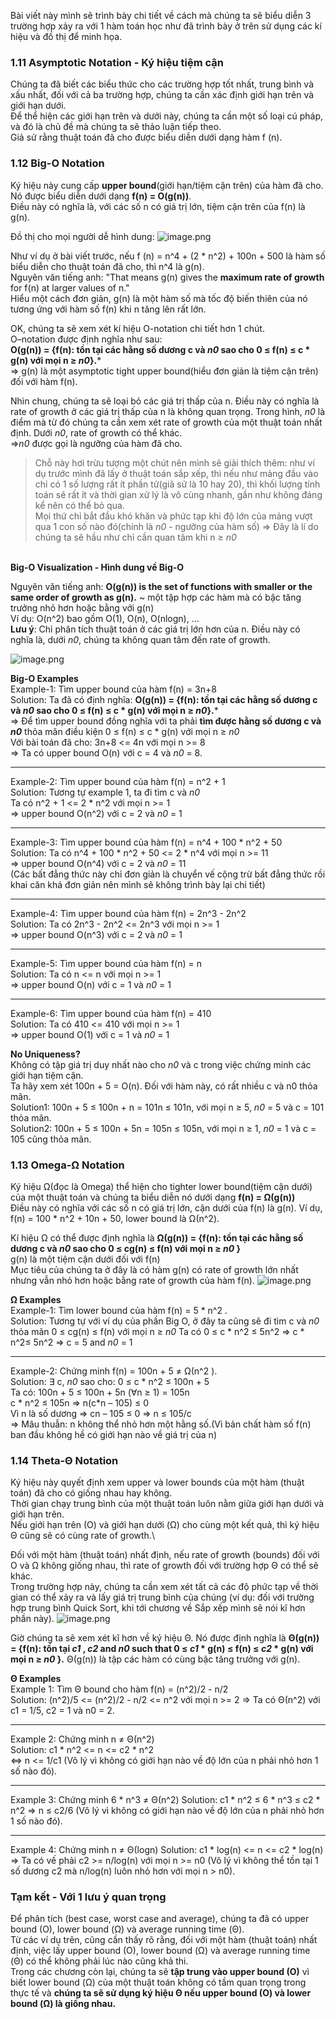 Bài viết này mình sẽ trình bày chi tiết về cách mà chúng ta sẽ biểu diễn 3 trường hợp xảy ra với 1 hàm toán học như đã trình bày ở trên sử dụng các kí hiệu và đồ thị để minh họa.

### 1.11 Asymptotic Notation - Ký hiệu tiệm cận
Chúng ta đã biết các biểu thức cho các trường hợp tốt nhất, trung bình và xấu nhất, đối với cả ba trường hợp, chúng ta cần xác định giới hạn trên và giới hạn dưới. \
Để thể hiện các giới hạn trên và dưới này, chúng ta cần một số loại cú pháp, và đó là chủ đề mà chúng ta sẽ thảo luận tiếp theo. \
Giả sử rằng thuật toán đã cho được biểu diễn dưới dạng hàm f (n).

### 1.12 Big-O Notation
Ký hiệu này cung cấp **upper bound**(giới hạn/tiệm cận trên) của hàm đã cho. \
Nó được biểu diễn dưới dạng **f(n) = O(g(n))**. \
Điều này có nghĩa là, với các số n có giá trị lớn, tiệm cận trên của f(n) là g(n).

Đồ thị cho mọi người dễ hình dung:
![image.png](https://images.viblo.asia/1b69c418-20a1-4083-9d80-6bdb43cad1b5.png)

Như ví dụ ở bài viết trước, nếu f (n) = n^4 + (2 * n^2) + 100n + 500 là hàm số biểu diễn cho thuật toán đã cho, thì n^4 là g(n). \
Nguyên văn tiếng anh: "That means g(n) gives the **maximum rate of growth** for f(n) at larger values of n."\
Hiểu một cách đơn giản, g(n) là một hàm số mà tốc độ biến thiên của nó tương ứng với hàm số f(n) khi n tăng lên rất lớn. 

OK, chúng ta sẽ xem xét kí hiệu O-notation chi tiết hơn 1 chút.\
O–notation được định nghĩa như sau: \
**O(g(n)) = {f(n): tồn tại các hằng số dương c và *n0* sao cho 0 ≤ f(n) ≤ c * g(n) với mọi n ≥ *n0*}.***\
=> g(n) là một asymptotic tight upper bound(hiểu đơn giản là tiệm cận trên) đối với hàm f(n).

Nhìn chung, chúng ta sẽ loại bỏ các giá trị thấp của n. Điều này có nghĩa là rate of growth ở các giá trị thấp của n là không quan trọng.
Trong hình, *n0* là điểm mà từ đó chúng ta cần xem xét rate of growth của một thuật toán nhất định.
Dưới *n0*, rate of growth có thể khác.\
=>*n0* được gọi là ngưỡng của hàm đã cho.

> Chỗ này hơi trừu tượng một chút nên mình sẽ giải thích thêm: như ví dụ trước mình đã lấy ở thuật toán sắp xếp, thì nếu như mảng đầu vào chỉ có 1 số lượng rất ít phần tử(giả sử là 10 hay 20), thì khối lượng tính toán sẽ rất ít và thời gian xử lý là vô cùng nhanh, gần như không đáng kể nên có thể bỏ qua. \
> Mọi thứ chỉ bắt đầu khó khăn và phức tạp khi độ lớn của mảng vượt qua 1 con số nào đó(chính là *n0* - ngưỡng của hàm số) => Đây là lí do chúng ta sẽ hầu như chỉ cần quan tâm khi  n ≥ *n0*



\
**Big-O Visualization - Hình dung về Big-O**

Nguyên văn tiếng anh: **O(g(n)) is the set of functions with smaller or the same order of growth as g(n).**  ~ một tập hợp các hàm mà có bậc tăng trưởng nhỏ hơn hoặc bằng với g(n)\
Ví dụ: O(n^2) bao gồm O(1), O(n), O(nlogn), ... \
**Lưu ý**: Chỉ phân tích thuật toán ở các giá trị lớn hơn của n. Điều này có nghĩa là, dưới *n0*, chúng ta không quan tâm đến rate of growth.

![image.png](https://images.viblo.asia/e963e47c-d53a-41d4-be8c-4303253247af.png)

**Big-O Examples**\
Example-1: Tìm upper bound của hàm f(n) = 3n+8\
Solution:
Ta đã có định nghĩa: **O(g(n)) = {f(n): tồn tại các hằng số dương c và *n0* sao cho 0 ≤ f(n) ≤ c * g(n) với mọi n ≥ *n0*}.***\
=> Để tìm upper bound đồng nghĩa với ta phải **tìm được hằng số dương c và *n0*** thỏa mãn điều kiện 0 ≤ f(n) ≤ c * g(n) với mọi n ≥ *n0*\
Với bài toán đã cho: 3n+8 <= 4n với mọi n >= 8 \
=> Ta có upper bound O(n) với c = 4 và *n0* = 8.


-----


Example-2: Tìm upper bound của hàm f(n) = n^2 + 1\
Solution: Tương tự example 1, ta đi tìm c và *n0*\
Ta có n^2 + 1 <= 2 * n^2 với mọi n >= 1 \
=> upper bound O(n^2) với c = 2 và *n0* = 1


-----

Example-3: Tìm upper bound của hàm f(n) = n^4 + 100 * n^2 + 50\
Solution:  Ta có n^4 + 100 * n^2 + 50 <= 2 * n^4 với mọi n >= 11 \
=> upper bound O(n^4) với c = 2 và *n0* = 11\
(Các bất đẳng thức này chỉ đơn giản là chuyển vế cộng trừ bất đẳng thức rồi khai căn khá đơn giản nên mình sẽ không trình bày lại chi tiết)



-----


Example-4: Tìm upper bound của hàm f(n) = 2n^3 - 2n^2\
Solution: 
Ta có 2n^3 - 2n^2 <= 2n^3 với mọi n >= 1 \
=> upper bound O(n^3) với c = 2 và *n0* = 1


-----

Example-5: Tìm upper bound của hàm f(n) = n\
Solution: 
Ta có n <= n với mọi n >= 1 \
=> upper bound O(n) với c = 1 và *n0* = 1

-----

Example-6: Tìm upper bound của hàm f(n) = 410\
Solution: 
Ta có 410 <= 410 với mọi n >= 1 \
=> upper bound O(1) với c = 1 và *n0* = 1

**No Uniqueness?** \
Không có tập giá trị duy nhất nào cho *n0* và c trong việc chứng minh các giới hạn tiệm cận.\
Ta hãy xem xét 100n + 5 = O(n). Đối với hàm này, có rất nhiều c và n0 thỏa mãn.\
Solution1: 100n + 5 ≤ 100n + n = 101n ≤ 101n, với mọi n ≥ 5, *n0*  = 5 và c = 101 thỏa mãn.\
Solution2: 100n + 5 ≤ 100n + 5n = 105n ≤ 105n, với mọi n ≥ 1, *n0*  = 1 và c = 105 cũng thỏa mãn.


### 1.13 Omega-Ω Notation
Ký hiệu Ω(đọc là Omega) thể hiện cho tighter lower bound(tiệm cận dưới) của một thuật toán và chúng ta biểu diễn nó dưới dạng **f(n) = Ω(g(n))**\
Điều này có nghĩa với các số n có giá trị lớn, cận dưới của f(n) là g(n). Ví dụ, f(n) = 100 * n^2 + 10n + 50, lower bound là Ω(n^2).

Kí hiệu Ω có thể được định nghĩa là **Ω(g(n)) = {f(n): tồn tại các hằng số dương c và *n0* sao cho 0 ≤ cg(n) ≤ f(n) với mọi n ≥ *n0* }**\
g(n) là một tiệm cận dưới đối với f(n)\
Mục tiêu của chúng ta ở đây là có hàm g(n) có rate of growth lớn nhất nhưng vẫn nhỏ hơn hoặc bằng rate of growth của hàm f(n).
![image.png](https://images.viblo.asia/b301a68a-561f-44cf-922b-e9c8c6ea2e01.png)

**Ω Examples**\
Example-1: Tìm lower bound của hàm f(n) = 5 * n^2 .\
Solution: Tương tự với ví dụ của phần Big O, ở đây ta cũng sẽ đi tìm c và *n0* thỏa mãn 0 ≤ cg(n) ≤ f(n) với mọi n ≥ *n0*
Ta có 0 ≤ c * n^2 ≤ 5n^2 ⇒ c * n^2≤ 5n^2  ⇒ c = 5 and *n0* = 1

-----
Example-2: Chứng minh f(n) = 100n + 5 ≠ Ω(n^2 ).\
Solution: ∃ c, *n0*  sao cho: 0 ≤ c * n^2 ≤ 100n + 5\
Ta có: 100n + 5 ≤ 100n + 5n (∀n ≥ 1) = 105n\
c * n^2 ≤ 105n ⇒ n(c*n – 105) ≤ 0\
Vì n là số dương ⇒ cn – 105 ≤ 0 ⇒ n ≤ 105/c\
⇒ Mâu thuẫn: n không thể nhỏ hơn một hằng số.(Vì bản chất hàm số f(n) ban đầu không hề có giới hạn nào về giá trị của n)



### 1.14 Theta-Θ Notation
Ký hiệu này quyết định xem upper và lower bounds của một hàm (thuật toán) đã cho có giống nhau hay không.\
Thời gian chạy trung bình của một thuật toán luôn nằm giữa giới hạn dưới và giới hạn trên.\
Nếu giới hạn trên (O) và giới hạn dưới (Ω) cho cùng một kết quả, thì ký hiệu Θ cũng sẽ có cùng rate of growth.\

Đối với một hàm (thuật toán) nhất định, nếu rate of growth (bounds) đối với O và Ω không giống nhau, thì rate of growth đối với trường hợp Θ có thể sẽ khác.\
Trong trường hợp này, chúng ta cần xem xét tất cả các độ phức tạp về thời gian có thể xảy ra và lấy giá trị trung bình của chúng (ví dụ: đối với trường hợp trung bình Quick Sort, khi tới chương về Sắp xếp mình sẽ nói kĩ hơn phần này).
![image.png](https://images.viblo.asia/f66645bf-2baa-4f51-856c-74da80f42c17.png)

Giờ chúng ta sẽ xem xét kĩ hơn về ký hiệu Θ. 
Nó được định nghĩa là **Θ(g(n)) = {f(n): tồn tại *c1* , *c2* and *n0* such that 0 ≤ *c1* *  g(n) ≤ f(n) ≤ *c2*  * g(n) với mọi n ≥ *n0*  }.**
Θ(g(n)) là tập các hàm có cùng bậc tăng trưởng với g(n).


**Θ Examples**\
Example 1: Tìm Θ bound cho hàm f(n) = (n^2)/2 - n/2\
Solution: (n^2)/5 <= (n^2)/2 - n/2 <= n^2 với mọi n >= 2
⇒ Ta có Θ(n^2) với c1 = 1/5, c2 = 1 và n0 = 2.

-----
Example 2: Chứng minh n ≠ Θ(n^2)\
Solution: c1 * n^2 <= n <= c2 * n^2\
<=> n <= 1/c1 (Vô lý vì không có giới hạn nào về độ lớn của n phải nhỏ hơn 1 số nào đó).

-----
Example 3: Chứng minh 6 * n^3 ≠ Θ(n^2)
Solution: c1 * n^2 ≤ 6 * n^3 ≤ c2 * n^2 
⇒ n ≤ c2/6 (Vô lý vì không có giới hạn nào về độ lớn của n phải nhỏ hơn 1 số nào đó).


-----
Example 4: Chứng minh n ≠ Θ(logn)
Solution: c1 * log(n) <= n <= c2 * log(n)
⇒ Ta có vế phải c2 >= n/log(n) với mọi n >= n0 (Vô lý vì không thể tồn tại 1 số dương c2 mà n/log(n) luôn nhỏ hơn với mọi n > n0).


### Tạm kết - Với 1 lưu ý quan trọng
Để phân tích (best case, worst case and average), chúng ta đã có upper bound (O), lower bound (Ω) và average running time (Θ).\
Từ các ví dụ trên, cũng cần thấy rõ rằng, đối với một hàm (thuật toán) nhất định, việc lấy upper bound (O), lower bound (Ω) và average running time (Θ) có thể không phải lúc nào cũng khả thi.\
Trong các chương còn lại, chúng ta sẽ **tập trung vào upper bound (O)** vì biết lower bound (Ω) của một thuật toán không có tầm quan trọng trong thực tế và **chúng ta sẽ sử dụng ký hiệu Θ nếu upper bound (O) và lower bound (Ω) là giống nhau.**